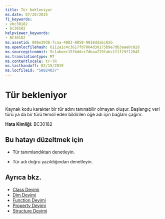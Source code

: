 ```yaml
---
title: Tür bekleniyor
ms.date: 07/20/2015
f1_keywords:
- vbc30182
- bc30182
helpviewer_keywords:
- BC30182
ms.assetid: 896e3936-7caa-4083-8058-9018ddabc65b
ms.openlocfilehash: 6112a1c4c3617fd7004d38175b9e7db3aae0c02d
ms.sourcegitcommit: 5c1abeec15fbddcc7dbaa729fabc1f1f29f12045
ms.translationtype: MT
ms.contentlocale: tr-TR
ms.lasthandoff: 03/15/2019
ms.locfileid: "58024037"
---
```

# <a name="type-expected"></a>Tür bekleniyor
Kaynak kodu karakter bir tür adını tanınabilir olmayan oluşur. Başlangıç veri türü ya da bir türü temsil eden bildirilen öğe adı için bağlam çağırır.  
  
 **Hata Kimliği:** BC30182  
  
## <a name="to-correct-this-error"></a>Bu hatayı düzeltmek için  
  
-   Tür tanımlandıktan denetleyin.  
  
-   Tür adı doğru yazıldığından denetleyin.  
  
## <a name="see-also"></a>Ayrıca bkz.

- [Class Deyimi](../../visual-basic/language-reference/statements/class-statement.md)
- [Dim Deyimi](../../visual-basic/language-reference/statements/dim-statement.md)
- [Function Deyimi](../../visual-basic/language-reference/statements/function-statement.md)
- [Property Deyimi](../../visual-basic/language-reference/statements/property-statement.md)
- [Structure Deyimi](../../visual-basic/language-reference/statements/structure-statement.md)
